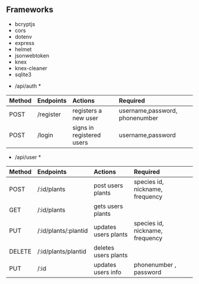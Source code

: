 ## Frameworks

- bcryptjs
- cors
- dotenv
- express
- helmet
- jsonwebtoken
- knex
- knex-cleaner
- sqlite3

* /api/auth \*

| Method | Endpoints | Actions                   | Required                       |
| :----- | :-------- | :------------------------ | :----------------------------- |
| POST   | /register | registers a new user      | username,password, phonenumber |
| POST   | /login    | signs in registered users | username,password              |

- /api/user \*

| Method | Endpoints            | Actions              | Required                        |
| :----- | :------------------- | :------------------- | :------------------------------ |
| POST   | /:id/plants          | post users plants    | species id, nickname, frequency |
| GET    | /:id/plants          | gets users plants    |                                 |
| PUT    | /:id/plants/:plantid | updates users plants | species id, nickname, frequency |
| DELETE | /:id/plants/plantid  | deletes users plants |                                 |
| PUT    | /:id                 | updates users info   | phonenumber , password          |
